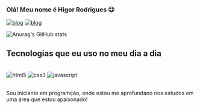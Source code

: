
### Olá! Meu nome é Higor Rodrigues 😉

[![blog](https://img.shields.io/website?label=SujeitoProgramador.com&style=for-the-bagde&url=https://sujeitoprogramador.com/)](https://sujeitoprogramador.com)
[![blog](https://img.shields.io/badge/Discord-7289DA?style=for-the-badge&logo=discord&logoColor=white)](https://discord.gg/57gkKTEx)

![Anurag's GitHub stats](https://github-readme-stats.vercel.app/api?username=higorrodriguesdev&show_icons=true&theme=radical&locale=pt-BR)

## Tecnologias que eu uso no meu dia a dia

<div style="display: inline_block"><br/>
<img align="center" alt="html5" src="https://img.shields.io/badge/HTML5-E34F26?style=for-the-badge&logo=html5&logoColor=white"/>
<img align="center" alt="css3" src="https://img.shields.io/badge/CSS3-1572B6?style=for-the-badge&logo=css3&logoColor=white"/>
<img align="center" alt="javascript" src="https://img.shields.io/badge/JavaScript-F7DF1E?style=for-the-badge&logo=javascript&logoColor=white" />
</div><br/>

Sou iniciante em programção, onde estou me aprofundano nos estudos em uma área que estou apaixonado!

<!---
higorrodriguesdev/higorrodriguesdev is a ✨ special ✨ repository because its `README.md` (this file) appears on your GitHub profile.
You can click the Preview link to take a look at your changes.
--->
